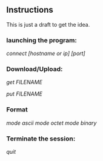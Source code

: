 ## Instructions

This is just a draft to get the idea.

### launching the program:

*connect [hostname or ip] [port]*


### Download/Upload:

*get FILENAME*

*put FILENAME*

### Format

*mode ascii*
*mode octet*
*mode binary*

### Terminate the session:

*quit*

